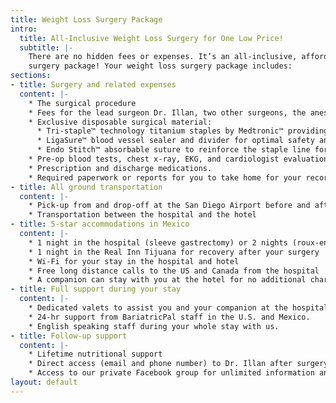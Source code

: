 ```yaml
---
title: Weight Loss Surgery Package
intro:
  title: All-Inclusive Weight Loss Surgery for One Low Price!
  subtitle: |-
    There are no hidden fees or expenses. It’s an all-inclusive, affordable
    surgery package! Your weight loss surgery package includes:
sections:
- title: Surgery and related expenses
  content: |-
    * The surgical procedure
    * Fees for the lead surgeon Dr. Illan, two other surgeons, the anesthesiologist, a doctor, and a surgeon’s assistant or nurse
    * Exclusive disposable surgical material:
      * Tri-staple™ technology titanium staples by Medtronic™ providing outstanding performance for your surgery.
      * LigaSure™ blood vessel sealer and divider for optimal safety and results.
      * Endo Stitch™ absorbable suture to reinforce the staple line for added security and safety.
    * Pre-op blood tests, chest x-ray, EKG, and cardiologist evaluation
    * Prescription and discharge medications.
    * Required paperwork or reports for you to take home for your records and doctors
- title: All ground transportation
  content: |-
    * Pick-up from and drop-off at the San Diego Airport before and after surgery
    * Transportation between the hospital and the hotel
- title: 5-star accommodations in Mexico
  content: |-
    * 1 night in the hospital (sleeve gastrectomy) or 2 nights (roux-en-Y gastric bypass, mini gastric bypass, or duodenal switch)
    * 1 night in the Real Inn Tijuana for recovery after your surgery
    * Wi-Fi for your stay in the hospital and hotel
    * Free long distance calls to the US and Canada from the hospital
    * A companion can stay with you at the hotel for no additional charge.
- title: Full support during your stay
  content: |-
    * Dedicated valets to assist you and your companion at the hospital and hotel.
    * 24-hr support from BariatricPal staff in the U.S. and Mexico.
    * English speaking staff during your whole stay with us.
- title: Follow-up support
  content: |-
    * Lifetime nutritional support
    * Direct access (email and phone number) to Dr. Illan after surgery for follow-up
    * Access to our private Facebook group for unlimited information and support
layout: default
---
```


